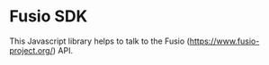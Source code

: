 
# Fusio SDK

This Javascript library helps to talk to the Fusio (https://www.fusio-project.org/)
API.
